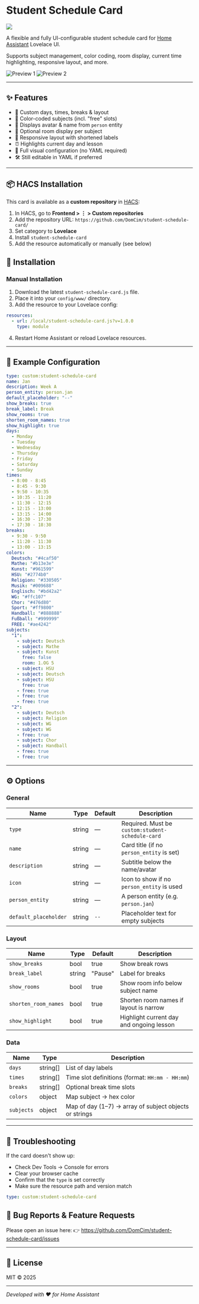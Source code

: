 # Student Schedule Card

[![](https://img.shields.io/badge/Home%20Assistant-Custom%20Card-blue.svg?style=flat-square)](https://www.home-assistant.io/lovelace/)

A flexible and fully UI-configurable student schedule card for [Home Assistant](https://www.home-assistant.io/) Lovelace UI.

Supports subject management, color coding, room display, current time highlighting, responsive layout, and more.

![Preview 1](https://github.com/DomCim/student-schedule-card/blob/main/images/columnWidth1.png)
![Preview 2](https://github.com/DomCim/student-schedule-card/blob/main/images/ColumnWidth2.png)

---

## ✨ Features

- 📅 Custom days, times, breaks & layout
- 🎨 Color-coded subjects (incl. "free" slots)
- 🧑 Displays avatar & name from `person` entity
- 🏫 Optional room display per subject
- 📱 Responsive layout with shortened labels
- ⏰ Highlights current day and lesson
- 🔧 Full visual configuration (no YAML required)
- 🛠️ Still editable in YAML if preferred

---
## 📦 HACS Installation

This card is available as a **custom repository** in [HACS](https://hacs.xyz):

1. In HACS, go to **Frontend > ⋮ > Custom repositories**
2. Add the repository URL:  `https://github.com/DomCim/student-schedule-card/`
3. Set category to **Lovelace**
4. Install `student-schedule-card`
5. Add the resource automatically or manually (see below)

## 🚀 Installation

### Manual Installation

1. Download the latest `student-schedule-card.js` file.
2. Place it into your `config/www/` directory.
3. Add the resource to your Lovelace config:

```yaml
resources:
  - url: /local/student-schedule-card.js?v=1.0.0
    type: module
```

4. Restart Home Assistant or reload Lovelace resources.

---

## 🧪 Example Configuration

```yaml
type: custom:student-schedule-card
name: Jan
description: Week A
person_entity: person.jan
default_placeholder: "--"
show_breaks: true
break_label: Break
show_rooms: true
shorten_room_names: true
show_highlight: true
days:
  - Monday
  - Tuesday
  - Wednesday
  - Thursday
  - Friday
  - Saturday
  - Sunday
times:
  - 8:00 - 8:45
  - 8:45 - 9:30
  - 9:50 - 10:35
  - 10:35 - 11:20
  - 11:30 - 12:15
  - 12:15 - 13:00
  - 13:15 - 14:00
  - 16:30 - 17:30
  - 17:30 - 18:30
breaks:
  - 9:30 - 9:50
  - 11:20 - 11:30
  - 13:00 - 13:15
colors:
  Deutsch: "#4caf50"
  Mathe: "#b13e3e"
  Kunst: "#961599"
  HSU: "#2774b0"
  Religion: "#330505"
  Musik: "#009688"
  Englisch: "#bd42a2"
  WG: "#ffc107"
  Chor: "#476d80"
  Sport: "#ff9800"
  Handball: "#888888"
  Fußball: "#999999"
  FREE: "#ae4242"
subjects:
  "1":
    - subject: Deutsch
    - subject: Mathe
    - subject: Kunst
      free: false
      room: 1.OG 5
    - subject: HSU
    - subject: Deutsch
    - subject: HSU
      free: true
    - free: true
    - free: true
    - free: true
  "2":
    - subject: Deutsch
    - subject: Religion
    - subject: WG
    - subject: WG
    - free: true
    - subject: Chor
    - subject: Handball
    - free: true
    - free: true
```

---

## ⚙️ Options

### General

| Name                  | Type     | Default | Description                                                  |
|-----------------------|----------|---------|--------------------------------------------------------------|
| `type`                | string   | —       | Required. Must be `custom:student-schedule-card`             |
| `name`                | string   | —       | Card title (if no `person_entity` is set)                    |
| `description`         | string   | —       | Subtitle below the name/avatar                               |
| `icon`                | string   | —       | Icon to show if no `person_entity` is used                   |
| `person_entity`       | string   | —       | A person entity (e.g. `person.jan`)                          |
| `default_placeholder` | string   | `--`    | Placeholder text for empty subjects                          |

### Layout

| Name                  | Type    | Default | Description                                                  |
|-----------------------|---------|---------|--------------------------------------------------------------|
| `show_breaks`         | bool    | true    | Show break rows                                              |
| `break_label`         | string  | "Pause" | Label for breaks                                             |
| `show_rooms`          | bool    | true    | Show room info below subject name                            |
| `shorten_room_names`  | bool    | true    | Shorten room names if layout is narrow                       |
| `show_highlight`      | bool    | true    | Highlight current day and ongoing lesson                     |

### Data

| Name       | Type     | Description                                                  |
|------------|----------|--------------------------------------------------------------|
| `days`     | string[] | List of day labels                                           |
| `times`    | string[] | Time slot definitions (format: `HH:mm - HH:mm`)             |
| `breaks`   | string[] | Optional break time slots                                   |
| `colors`   | object   | Map subject → hex color                                      |
| `subjects` | object   | Map of day (1–7) → array of subject objects or strings       |

---

## 🐞 Troubleshooting

If the card doesn't show up:

- Check Dev Tools → Console for errors
- Clear your browser cache
- Confirm that the `type` is set correctly
- Make sure the resource path and version match

```yaml
type: custom:student-schedule-card
```
## 🐞 Bug Reports & Feature Requests

Please open an issue here:
👉 https://github.com/DomCim/student-schedule-card/issues

---

## 📄 License

MIT © 2025

---

_Developed with ❤️ for Home Assistant_
